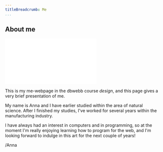 ```yaml
---
titleBreadcrumb: Me
...
```

About me
--------

<!--![Picture of Anna](img/me-edit1.jpg)-->

![Picture of Anna](cimage/imgd.php?src=me-edit1.jpg&w=200)


This is my me-webpage in the dbwebb course *design*, and this page gives a very brief presentation of me.

My name is Anna and I have earlier studied within the area of natural science. After I finished my studies,
I've worked for several years within the manufacturing industry.

I have always had an interest in computers and in programming, so at the moment I'm really
enjoying learning how to program for the web, and I'm looking forward to indulge in this art for the next couple of years!

/Anna
